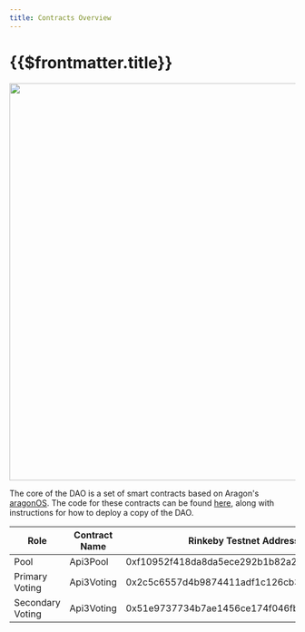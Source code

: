 ```yaml
---
title: Contracts Overview
---
```


# {{$frontmatter.title}}

<TocHeader />
<TOC class="table-of-contents" :include-level="[2,3]" />

<p align="center">
  <img src="../../figures/dashboard/dao-contract-structure.png" width="700" />
</p>

The core of the DAO is a set of smart contracts based on Aragon's [aragonOS](https://github.com/aragon/aragonOS). The code for these contracts can be found [here](https://github.com/api3dao/api3-dao/), along with instructions for how to deploy a copy of the DAO.

|Role             |Contract Name | Rinkeby Testnet Address                   |
|---              |---           |---                                        |
|Pool             |Api3Pool      |0xf10952f418da8da5ece292b1b82a20479633f173 |
|Primary Voting   |Api3Voting    |0x2c5c6557d4b9874411adf1c126cb3bae7242c1c0 |
|Secondary Voting |Api3Voting    |0x51e9737734b7ae1456ce174f046fb784c3a8d8b1 |

<!-- Add mainnet addresses to this list -->
<!-- Add the main DAO contract to this list -->